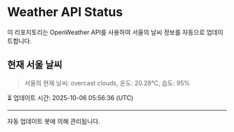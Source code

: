 
# Weather API Status

이 리포지토리는 OpenWeather API를 사용하여 서울의 날씨 정보를 자동으로 업데이트합니다.

## 현재 서울 날씨
> 서울의 현재 날씨: overcast clouds, 온도: 20.28°C, 습도: 95%

⏳ 업데이트 시간: 2025-10-06 05:56:36 (UTC)

---
자동 업데이트 봇에 의해 관리됩니다.

